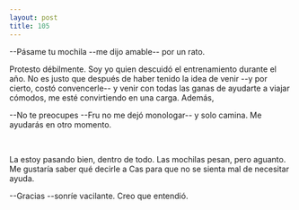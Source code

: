 ```yaml
---
layout: post
title: 105
---
```


  --Pásame tu mochila --me dijo amable-- por un rato.

Protesto débilmente. Soy yo quien descuidó el entrenamiento durante el año. No es justo que después de haber tenido la idea de venir --y por cierto, costó convencerle-- y venir con todas las ganas de ayudarte a viajar cómodos, me esté convirtiendo en una carga. Además, 

  --No te preocupes --Fru no me dejó monologar-- y solo camina. Me ayudarás en otro momento.

                 

La estoy pasando bien, dentro de todo. Las mochilas pesan, pero aguanto. Me gustaría saber qué decirle a Cas para que no se sienta mal de necesitar ayuda.

  --Gracias --sonríe vacilante. Creo que entendió.
